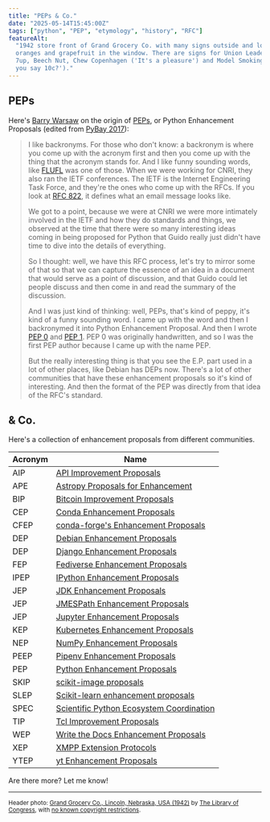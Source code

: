 ```yaml
---
title: "PEPs & Co."
date: "2025-05-14T15:45:00Z"
tags: ["python", "PEP", "etymology", "history", "RFC"]
featureAlt:
  "1942 store front of Grand Grocery Co. with many signs outside and lots of potatoes,
  oranges and grapefruit in the window. There are signs for Union Leader, Pepsi Cola,
  7up, Beech Nut, Chew Copenhagen ('It's a pleasure') and Model Smoking Tobacco ('Did
  you say 10c?')."
---
```


## PEPs

Here's [Barry Warsaw](https://barry.warsaw.us/) on the origin of
[PEPs](https://peps.python.org/), or Python Enhancement Proposals (edited from
[PyBay 2017](https://www.youtube.com/embed/7NrPCsH0mBU?start=1662&end=1803)):

> I like backronyms. For those who don't know: a backronym is where you come up with the
> acronym first and then you come up with the thing that the acronym stands for. And I
> like funny sounding words, like [FLUFL](https://peps.python.org/pep-0401/) was one of
> those. When we were working for CNRI, they also ran the IETF conferences. The IETF is
> the Internet Engineering Task Force, and they're the ones who come up with the RFCs.
> If you look at [RFC 822](https://datatracker.ietf.org/doc/html/rfc822), it defines
> what an email message looks like.
>
> We got to a point, because we were at CNRI we were more intimately involved in the
> IETF and how they do standards and things, we observed at the time that there were so
> many interesting ideas coming in being proposed for Python that Guido really just
> didn't have time to dive into the details of everything.
>
> So I thought: well, we have this RFC process, let's try to mirror some of that so that
> we can capture the essence of an idea in a document that would serve as a point of
> discussion, and that Guido could let people discuss and then come in and read the
> summary of the discussion.
>
> And I was just kind of thinking: well, PEPs, that's kind of peppy, it's kind of a
> funny sounding word. I came up with the word and then I backronymed it into Python
> Enhancement Proposal. And then I wrote [PEP 0](https://peps.python.org/pep-0000/) and
> [PEP 1](https://peps.python.org/pep-0001/). PEP 0 was originally handwritten, and so I
> was the first PEP author because I came up with the name PEP.
>
> But the really interesting thing is that you see the E.P. part used in a lot of other
> places, like Debian has DEPs now. There's a lot of other communities that have these
> enhancement proposals so it's kind of interesting. And then the format of the PEP was
> directly from that idea of the RFC's standard.

## & Co.

Here's a collection of enhancement proposals from different communities.

| Acronym | Name                                                                                                          |
| ------- | ------------------------------------------------------------------------------------------------------------- |
| AIP     | [API Improvement Proposals](https://google.aip.dev/)                                                          |
| APE     | [Astropy Proposals for Enhancement](https://github.com/astropy/astropy-APEs)                                  |
| BIP     | [Bitcoin Improvement Proposals](https://github.com/bitcoin/bips)                                              |
| CEP     | [Conda Enhancement Proposals](https://github.com/conda-incubator/ceps)                                        |
| CFEP    | [conda-forge's Enhancement Proposals](https://github.com/conda-forge/cfep)                                    |
| DEP     | [Debian Enhancement Proposals](https://dep-team.pages.debian.net/)                                            |
| DEP     | [Django Enhancement Proposals](https://github.com/django/deps)                                                |
| FEP     | [Fediverse Enhancement Proposals](https://codeberg.org/fediverse/fep)                                         |
| IPEP    | [IPython Enhancement Proposals](https://github.com/ipython/ipython/wiki/IPEPs:-IPython-Enhancement-Proposals) |
| JEP     | [JDK Enhancement Proposals](https://openjdk.org/jeps/0)                                                       |
| JEP     | [JMESPath Enhancement Proposals](https://github.com/jmespath/jmespath.jep)                                    |
| JEP     | [Jupyter Enhancement Proposals](https://jupyter.org/enhancement-proposals/README.html)                        |
| KEP     | [Kubernetes Enhancement Proposals](https://www.kubernetes.dev/resources/keps/)                                |
| NEP     | [NumPy Enhancement Proposals](https://numpy.org/neps/)                                                        |
| PEEP    | [Pipenv Enhancement Proposals](https://github.com/pypa/pipenv/blob/main/peeps/PEEP-000.md)                    |
| PEP     | [Python Enhancement Proposals](https://peps.python.org/)                                                      |
| SKIP    | [scikit-image proposals](https://scikit-image.org/docs/stable/skips/)                                         |
| SLEP    | [Scikit-learn enhancement proposals](https://scikit-learn-enhancement-proposals.readthedocs.io)               |
| SPEC    | [Scientific Python Ecosystem Coordination](https://scientific-python.org/specs/)                              |
| TIP     | [Tcl Improvement Proposals](https://core.tcl-lang.org/tips/doc/trunk/index.md)                                |
| WEP     | [Write the Docs Enhancement Proposals](https://github.com/writethedocs/weps)                                  |
| XEP     | [XMPP Extension Protocols](https://xmpp.org/extensions/)                                                      |
| YTEP    | [yt Enhancement Proposals](https://ytep.readthedocs.io/)                                                      |

Are there more? Let me know!

---

<small>Header photo:
<a target="_blank" rel="noopener noreferrer" href="https://www.flickr.com/photos/library_of_congress/2179931106/">Grand
Grocery Co., Lincoln, Nebraska, USA (1942)</a> by
<a target="_blank" rel="noopener noreferrer" href="https://www.flickr.com/photos/library_of_congress/">The
Library of Congress</a>, with
<a target="_blank" rel="noopener noreferrer" href="https://www.flickr.com/commons/usage/">no
known copyright restrictions</a>.</small>
